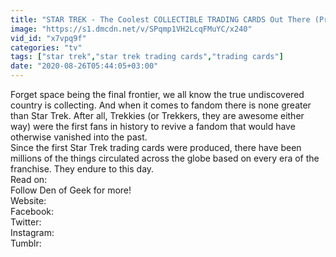 ```yaml
---
title: "STAR TREK - The Coolest COLLECTIBLE TRADING CARDS Out There (Presented by eBay)"
image: "https://s1.dmcdn.net/v/SPqmp1VH2LcqFMuYC/x240"
vid_id: "x7vpq9f"
categories: "tv"
tags: ["star trek","star trek trading cards","trading cards"]
date: "2020-08-26T05:44:05+03:00"
---
```

Forget space being the final frontier, we all know the true undiscovered country is collecting. And when it comes to fandom there is none greater than Star Trek. After all, Trekkies (or Trekkers, they are awesome either way) were the first fans in history to revive a fandom that would have otherwise vanished into the past.  <br>Since the first Star Trek trading cards were produced, there have been millions of the things circulated across the globe based on every era of the franchise. They endure to this day.  <br>Read on:   <br>Follow Den of Geek for more!  <br>Website:   <br>Facebook:   <br>Twitter:   <br>Instagram:   <br>Tumblr: 
